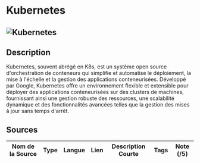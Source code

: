 # Kubernetes

## ![Kubernetes](https://upload.wikimedia.org/wikipedia/commons/thumb/6/67/Kubernetes_logo.svg/2560px-Kubernetes_logo.svg.png "Kubernetes")

## Description

Kubernetes, souvent abrégé en K8s, est un système open source d'orchestration de conteneurs qui simplifie et automatise
le déploiement, la mise à l'échelle et la gestion des applications conteneurisées. Développé par Google, Kubernetes
offre un environnement flexible et extensible pour déployer des applications conteneurisées sur des clusters de
machines, fournissant ainsi une gestion robuste des ressources, une scalabilité dynamique et des fonctionnalités
avancées telles que la gestion des mises à jour sans temps d'arrêt.

## Sources

| Nom de la Source                         | Type           | Langue      | Lien                                               | Description Courte                                                  | Tags                                | Note (/5) |
|------------------------------------------|----------------|-------------|----------------------------------------------------|---------------------------------------------------------------------|-------------------------------------|-----------|
